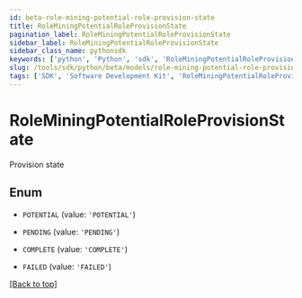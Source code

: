 ```yaml
---
id: beta-role-mining-potential-role-provision-state
title: RoleMiningPotentialRoleProvisionState
pagination_label: RoleMiningPotentialRoleProvisionState
sidebar_label: RoleMiningPotentialRoleProvisionState
sidebar_class_name: pythonsdk
keywords: ['python', 'Python', 'sdk', 'RoleMiningPotentialRoleProvisionState', 'BetaRoleMiningPotentialRoleProvisionState'] 
slug: /tools/sdk/python/beta/models/role-mining-potential-role-provision-state
tags: ['SDK', 'Software Development Kit', 'RoleMiningPotentialRoleProvisionState', 'BetaRoleMiningPotentialRoleProvisionState']
---
```


# RoleMiningPotentialRoleProvisionState

Provision state

## Enum

* `POTENTIAL` (value: `'POTENTIAL'`)

* `PENDING` (value: `'PENDING'`)

* `COMPLETE` (value: `'COMPLETE'`)

* `FAILED` (value: `'FAILED'`)

[[Back to top]](#) 

